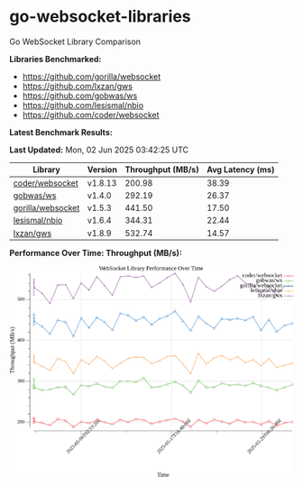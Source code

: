 # go-websocket-libraries

Go WebSocket Library Comparison

**Libraries Benchmarked:**

- https://github.com/gorilla/websocket
- https://github.com/lxzan/gws
- https://github.com/gobwas/ws
- https://github.com/lesismal/nbio
- https://github.com/coder/websocket

**Latest Benchmark Results:**

<!-- BENCHMARK_TABLE_START -->
**Last Updated:** Mon, 02 Jun 2025 03:42:25 UTC

| Library                                         | Version         | Throughput (MB/s) | Avg Latency (ms) |
| ----------------------------------------------- | --------------- | ----------------- | ---------------- |
| [coder/websocket](https://github.com/coder/websocket) | v1.8.13 | 200.98 | 38.39 |
| [gobwas/ws](https://github.com/gobwas/ws) | v1.4.0 | 292.19 | 26.37 |
| [gorilla/websocket](https://github.com/gorilla/websocket) | v1.5.3 | 441.50 | 17.50 |
| [lesismal/nbio](https://github.com/lesismal/nbio) | v1.6.4 | 344.31 | 22.44 |
| [lxzan/gws](https://github.com/lxzan/gws) | v1.8.9 | 532.74 | 14.57 |
<!-- BENCHMARK_TABLE_END -->

**Performance Over Time: Throughput (MB/s):**

![Benchmark Performance Graph](benchmark_performance.png)